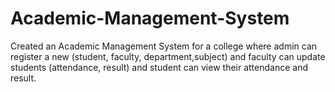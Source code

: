 # Academic-Management-System
Created an Academic Management System for a college where admin can register a new (student, faculty, department,subject) and faculty can update students (attendance, result) and student can view their attendance and result.
